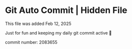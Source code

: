 # Git Auto Commit | Hidden File

This file was added Feb 12, 2025

Just for fun and keeping my daily git commit active 🤪

commit number: 2083655

